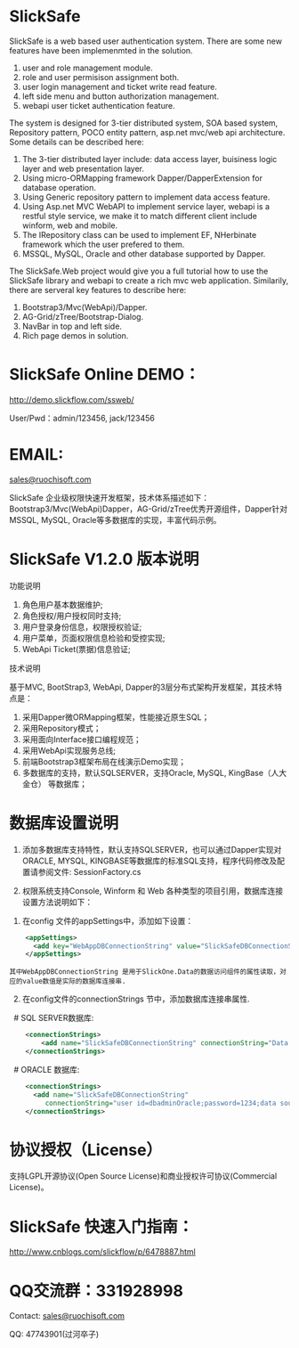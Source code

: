 ﻿# SlickSafe

SlickSafe is a web based user authentication system. There are some new features have been 
implemenmted in the solution. 

1. user and role management module.
2. role and user permisison assignment both.
3. user login management and ticket write read feature.
4. left side menu and button authorization management.
5. webapi user ticket authentication feature.

The system  is designed for 3-tier distributed system, SOA based system, Repository pattern, POCO entity pattern, asp.net mvc/web api architecture. Some details can be described here:

1. The 3-tier distributed layer include: data access layer, buisiness logic layer and web presentation layer.
2. Using micro-ORMapping framework Dapper/DapperExtension for database operation.
3. Using Generic repository pattern to implement data access feature.
4. Using Asp.net MVC WebAPI to implement service layer, webapi is a restful style service, we make it
   to match different client include winform, web and mobile.
5. The IRepository class can be used to implement EF, NHerbinate framework which the user prefered to them.
6. MSSQL, MySQL, Oracle and other database supported by Dapper.
 
The SlickSafe.Web project would give you a full tutorial how to use the SlickSafe library and webapi to create a rich mvc web
application. Similarily, there are serveral key features to describe here:

1. Bootstrap3/Mvc(WebApi)/Dapper.
2. AG-Grid/zTree/Bootstrap-Dialog.
3. NavBar in top and left side.
4. Rich page demos in solution.

# SlickSafe Online DEMO：

http://demo.slickflow.com/ssweb/

User/Pwd：admin/123456, jack/123456

# EMAIL:

sales@ruochisoft.com


SlickSafe 企业级权限快速开发框架，技术体系描述如下：Bootstrap3/Mvc(WebApi)Dapper，AG-Grid/zTree优秀开源组件，Dapper针对MSSQL, MySQL, Oracle等多数据库的实现，丰富代码示例。

# SlickSafe V1.2.0 版本说明

功能说明

1. 角色用户基本数据维护;
2. 角色授权/用户授权同时支持;
3. 用户登录身份信息，权限授权验证;
4. 用户菜单，页面权限信息检验和受控实现;
5. WebApi Ticket(票据)信息验证;


技术说明

基于MVC, BootStrap3, WebApi, Dapper的3层分布式架构开发框架，其技术特点是：

1.  采用Dapper微ORMapping框架，性能接近原生SQL；
2.  采用Repository模式；
3.  采用面向Interface接口编程规范；
4.  采用WebApi实现服务总线;
5.  前端Bootstrap3框架布局在线演示Demo实现；
6.  多数据库的支持，默认SQLSERVER，支持Oracle, MySQL, KingBase（人大金仓） 等数据库；


# 数据库设置说明

1. 添加多数据库支持特性，默认支持SQLSERVER，也可以通过Dapper实现对ORACLE, MYSQL, KINGBASE等数据库的标准SQL支持，程序代码修改及配置请参阅文件: SessionFactory.cs

2. 权限系统支持Console, Winform 和 Web 各种类型的项目引用，数据库连接设置方法说明如下：

1) 在config 文件的appSettings中，添加如下设置：
~~~ xml
    <appSettings>
      <add key="WebAppDBConnectionString" value="SlickSafeDBConnectionString"/>
    </appSettings>
~~~ 
    其中WebAppDBConnectionString 是用于SlickOne.Data的数据访问组件的属性读取，对应的value数值是实际的数据库连接串.
 2) 在config文件的connectionStrings 节中，添加数据库连接串属性.

   # SQL SERVER数据库:
~~~ xml
    <connectionStrings>
        <add name="SlickSafeDBConnectionString" connectionString="Data Source=127.0.0.1;Initial Catalog=SODB;Integrated Security=False;User ID=sa;Password=1234;Connect Timeout=15;Encrypt=False;TrustServerCertificate=False" />
    </connectionStrings>
~~~

   # ORACLE 数据库:
~~~ xml
    <connectionStrings>
      <add name="SlickSafeDBConnectionString" 
         connectionString="user id=dbadminOracle;password=1234;data source=(DESCRIPTION=(ADDRESS=(PROTOCOL=tcp)(HOST=127.0.0.1)(PORT=1521))(CONNECT_DATA=(SERVICE_NAME=XE)))"/>
    </connectionStrings>
~~~


# 协议授权（License）
支持LGPL开源协议(Open Source License)和商业授权许可协议(Commercial License)。


# SlickSafe 快速入门指南：

http://www.cnblogs.com/slickflow/p/6478887.html


# QQ交流群：331928998

Contact: sales@ruochisoft.com

QQ: 47743901(过河卒子)


